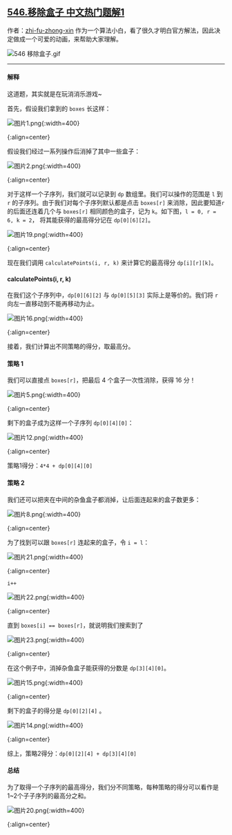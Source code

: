 ## [546.移除盒子 中文热门题解1](https://leetcode.cn/problems/remove-boxes/solutions/100000/guan-fang-fang-fa-2ji-yi-hua-sou-suo-dong-hua-tu-j)

作者：[zhi-fu-zhong-xin](https://leetcode.cn/u/zhi-fu-zhong-xin)
作为一个算法小白，看了很久才明白官方解法，因此决定做成一个可爱的动画，来帮助大家理解。

![546 移除盒子.gif](https://pic.leetcode-cn.com/8580bd8ff659b7dde4b46d4fee547a13606638fe4c05c5aebe1c33a6b21aa65e-546%20%E7%A7%BB%E9%99%A4%E7%9B%92%E5%AD%90.gif)
---
#### 解释

这道题，其实就是在玩消消乐游戏~

首先，假设我们拿到的 `boxes` 长这样：

![图片1.png](https://pic.leetcode-cn.com/c508cdc88b9ae68ea64fa4ee9b3acdb74f95dd7dbcf2fc8192eabe10390152f3-%E5%9B%BE%E7%89%871.png){:width=400}
{:align=center}

假设我们经过一系列操作后消掉了其中一些盒子：
![图片2.png](https://pic.leetcode-cn.com/376e1486e01c05f472c5fe33cf71c54243c44d9ba67c5393c092184f7de1d89f-%E5%9B%BE%E7%89%872.png){:width=400}
{:align=center}

对于这样一个子序列，我们就可以记录到 `dp` 数组里。我们可以操作的范围是 `l` 到 `r` 的子序列。由于我们对每个子序列默认都是点击 `boxes[r]` 来消除，因此要知道`r`的后面还连着几个与 `boxes[r]` 相同颜色的盒子，记为 `k`。如下图，`l = 0, r = 6, k = 2`， 将其能获得的最高得分记在 `dp[0][6][2]`。

![图片19.png](https://pic.leetcode-cn.com/a18af84281ee6fcec37f02cc84f175d90488a4388038b2b4fb61f158d00a7d87-%E5%9B%BE%E7%89%8719.png){:width=400}
{:align=center}


现在我们调用 `calculatePoints(i, r, k)` 来计算它的最高得分 `dp[i][r][k]`。

#### calculatePoints(i, r, k)

在我们这个子序列中，`dp[0][6][2]` 与 `dp[0][5][3]` 实际上是等价的。我们将 `r` 向左一直移动到不能再移动为止。 

![图片16.png](https://pic.leetcode-cn.com/2fe565034e6ef3b2c5b3bc5427af7970e730c20d3fde908042e41d7302d609fa-%E5%9B%BE%E7%89%8716.png){:width=400}
{:align=center}

接着，我们计算出不同策略的得分，取最高分。

#### 策略 1

我们可以直接点 `boxes[r]`，把最后 4 个盒子一次性消除，获得 16 分！

![图片5.png](https://pic.leetcode-cn.com/9db660e257611aea63df4324d013ca30442398423b670db45050af1e11517627-%E5%9B%BE%E7%89%875.png){:width=400}
{:align=center}

剩下的盒子成为这样一个子序列 `dp[0][4][0]`：

![图片12.png](https://pic.leetcode-cn.com/d5366c4b3d161ad872766b5eeeeb10782a030b00b47738adab0e8e6cbf448346-%E5%9B%BE%E7%89%8712.png){:width=400}
{:align=center}

策略1得分：`4*4 + dp[0][4][0]`

#### 策略 2

我们还可以把夹在中间的杂鱼盒子都消掉，让后面连起来的盒子数更多：

![图片8.png](https://pic.leetcode-cn.com/88195e05d8a56b7d4dc35d7ee773b9649c3741b36d6d28d55af789630fa4da89-%E5%9B%BE%E7%89%878.png){:width=400}
{:align=center}

为了找到可以跟 `boxes[r]` 连起来的盒子，令 `i = l`：

![图片21.png](https://pic.leetcode-cn.com/0eace26971397a3eb867a4bbdb54ac961d756921fff07b53a466cbd9dbe9138a-%E5%9B%BE%E7%89%8721.png){:width=400}
{:align=center}

`i++`

![图片22.png](https://pic.leetcode-cn.com/d1dcf578c6a97b749390cd93ce97de918298916a81560e8802e7f80d427579ab-%E5%9B%BE%E7%89%8722.png){:width=400}
{:align=center}

直到 `boxes[i] == boxes[r]`，就说明我们搜索到了

![图片23.png](https://pic.leetcode-cn.com/d564de570097596823f4b900d88f4d991633c4ec6ab79c43f73ffdb35572256e-%E5%9B%BE%E7%89%8723.png){:width=400}
{:align=center}


在这个例子中，消掉杂鱼盒子能获得的分数是 `dp[3][4][0]`。

![图片15.png](https://pic.leetcode-cn.com/4667cee04852e23b68090a24bf082d123f48a73d772d38e385e1188d1073bf93-%E5%9B%BE%E7%89%8715.png){:width=400}
{:align=center}

剩下的盒子的得分是 `dp[0][2][4]` 。

![图片14.png](https://pic.leetcode-cn.com/f833aec8a8eff59ba4925e0ff6b5cbe2c04c69af7b68b61ea7af710d8c64a91b-%E5%9B%BE%E7%89%8714.png){:width=400}
{:align=center}

综上，策略2得分：`dp[0][2][4] + dp[3][4][0]`

#### 总结

为了取得一个子序列的最高得分，我们分不同策略，每种策略的得分可以看作是1~2个子子序列的最高分之和。

![图片20.png](https://pic.leetcode-cn.com/840d1f8626b1806e45282271f1a1ccf38536825011056e5d894f801a2399ff5d-%E5%9B%BE%E7%89%8720.png){:width=400}
{:align=center}

